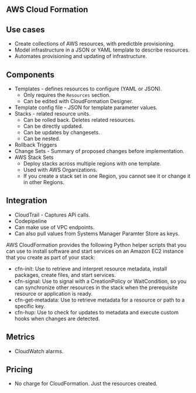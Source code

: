 ## AWS Cloud Formation

## Use cases

- Create collections of AWS resources, with predictble provisioning.
- Model infrastructure in a JSON or YAML template to describe resources.
- Automates provisioning and updating of infrastructure.

## Components

- Templates - defines resources to configure (YAML or JSON).
  - Only requires the `Resources` section.
  - Can be edited with CloudFormation Designer.
- Template config file - JSON for template parameter values.
- Stacks - related resource units.
  - Can be rolled back. Deletes related resources.
  - Can be directly updated.
  - Can be updates by changesets.
  - Can be nested.
- Rollback Triggers
- Change Sets - Summary of proposed changes before implementation.
- AWS Stack Sets
  - Deploy stacks across multiple regions with one template.
  - Used with AWS Organizations.
  - If you create a stack set in one Region, you cannot see it or change it in other Regions.

## Integration

- CloudTrail - Captures APi calls.
- Codepipeline
- Can make use of VPC endpoints.
- Can also pull values from Systems Manager Paramter Store as keys.

AWS CloudFormation provides the following Python helper scripts that you can use to install software and start services on an Amazon EC2 instance that you create as part of your stack:

- cfn-init: Use to retrieve and interpret resource metadata, install packages, create files, and start services.
- cfn-signal: Use to signal with a CreationPolicy or WaitCondition, so you can synchronize other resources in the stack when the prerequisite resource or application is ready.
- cfn-get-metadata: Use to retrieve metadata for a resource or path to a specific key.
- cfn-hup: Use to check for updates to metadata and execute custom hooks when changes are detected.

## Metrics

- CloudWatch alarms.

## Pricing

- No charge for CloudFormation. Just the resources created.
